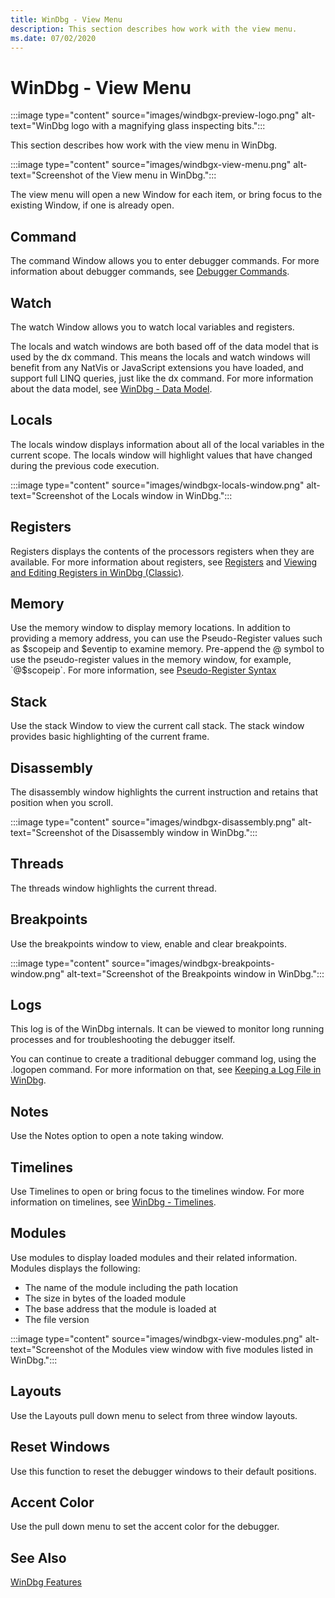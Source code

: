 ```yaml
---
title: WinDbg - View Menu 
description: This section describes how work with the view menu.
ms.date: 07/02/2020
---
```


# WinDbg - View Menu

:::image type="content" source="images/windbgx-preview-logo.png" alt-text="WinDbg logo with a magnifying glass inspecting bits.":::

This section describes how work with the view menu in WinDbg.

:::image type="content" source="images/windbgx-view-menu.png" alt-text="Screenshot of the View menu in WinDbg.":::

The view menu will open a new Window for each item, or bring focus to the existing Window, if one is already open.

## Command

The command Window allows you to enter debugger commands. For more information about debugger commands, see [Debugger Commands](debugger-commands.md).

## Watch

The watch Window allows you to watch local variables and registers. 

The locals and watch windows are both based off of the data model that is used by the dx command. This means the locals and watch windows will benefit from any NatVis or JavaScript extensions you have loaded, and support full LINQ queries, just like the dx command. For more information about the data model, see [WinDbg - Data Model](windbg-data-model-preview.md).

## Locals

The locals window displays information about all of the local variables in the current scope. The locals window will highlight values that have changed during the previous code execution.

:::image type="content" source="images/windbgx-locals-window.png" alt-text="Screenshot of the Locals window in WinDbg.":::

## Registers

Registers displays the contents of the processors registers when they are available. For more information about registers, see [Registers](../debugger/registers.md) and [Viewing and Editing Registers in WinDbg (Classic)](../debugger/registers-window.md).

## Memory

Use the memory window to display memory locations. In addition to providing a memory address, you can use the  Pseudo-Register values such as $scopeip and $eventip to examine memory. Pre-append the @ symbol to use the pseudo-register values in the memory window, for example, `@$scopeip`. For more information, see [Pseudo-Register Syntax](pseudo-register-syntax.md)

## Stack

Use the stack Window to view the current call stack. The stack window provides basic highlighting of the current frame. 

## Disassembly

The disassembly window highlights the current instruction and retains that position when you scroll. 

:::image type="content" source="images/windbgx-disassembly.png" alt-text="Screenshot of the Disassembly window in WinDbg.":::

## Threads

The threads window highlights the current thread.

## Breakpoints

Use the breakpoints window to view, enable and clear breakpoints.

:::image type="content" source="images/windbgx-breakpoints-window.png" alt-text="Screenshot of the Breakpoints window in WinDbg.":::

## Logs

 This log is of the WinDbg internals. It can be viewed to monitor long running processes and for troubleshooting the debugger itself.

 You can continue to create a traditional debugger command log, using the .logopen command. For more information on that, see [Keeping a Log File in WinDbg](../debugger/keeping-a-log-file-in-windbg.md).

## Notes

Use the Notes option to open a note taking window.

## Timelines

Use Timelines to open or bring focus to the timelines window. For more information on timelines, see [WinDbg - Timelines](windbg-timeline-preview.md).

## Modules

Use modules to display loaded modules and their related information. Modules displays the following:

- The name of the module including the path location
- The size in bytes of the loaded module
- The base address that the module is loaded at
- The file version

:::image type="content" source="images/windbgx-view-modules.png" alt-text="Screenshot of the Modules view window with five modules listed in WinDbg.":::

## Layouts

Use the Layouts pull down menu to select from three window layouts.

## Reset Windows

Use this function to reset the debugger windows to their default positions.

## Accent Color

Use the pull down menu to set the accent color for the debugger.

## See Also

[WinDbg Features](../debugger/debugging-using-windbg-preview.md)
